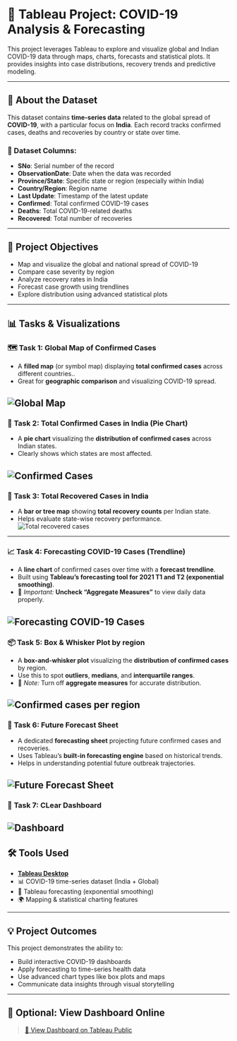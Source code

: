 
# 🦠 Tableau Project: COVID-19 Analysis & Forecasting

This project leverages Tableau to explore and visualize global and Indian COVID-19 data through maps, charts, forecasts and statistical plots. It provides insights into case distributions, recovery trends and predictive modeling.

---

## 📁 About the Dataset

This dataset contains **time-series data** related to the global spread of **COVID-19**, with a particular focus on **India**. Each record tracks confirmed cases, deaths and recoveries by country or state over time.

### 🧾 Dataset Columns:
- **SNo**: Serial number of the record  
- **ObservationDate**: Date when the data was recorded  
- **Province/State**: Specific state or region (especially within India)  
- **Country/Region**: Region name  
- **Last Update**: Timestamp of the latest update  
- **Confirmed**: Total confirmed COVID-19 cases  
- **Deaths**: Total COVID-19-related deaths  
- **Recovered**: Total number of recoveries  

---

## 🎯 Project Objectives

- Map and visualize the global and national spread of COVID-19
- Compare case severity by region
- Analyze recovery rates in India
- Forecast case growth using trendlines
- Explore distribution using advanced statistical plots

---

## 📊 Tasks & Visualizations

### 🗺️ **Task 1: Global Map of Confirmed Cases**

- A **filled map** (or symbol map) displaying **total confirmed cases** across different countries..
- Great for **geographic comparison** and visualizing COVID-19 spread.
  
![Global Map](images_covid19/image1.png)
---

### 🥧 **Task 2: Total Confirmed Cases in India (Pie Chart)**

- A **pie chart** visualizing the **distribution of confirmed cases** across Indian states.
- Clearly shows which states are most affected.

![Confirmed Cases](images_covid19/image2.png)
---

### 💚 **Task 3: Total Recovered Cases in India**

- A **bar or tree map** showing **total recovery counts** per Indian state.
- Helps evaluate state-wise recovery performance.
![Total recovered cases](images_covid19/image3.png)
---

### 📈 **Task 4: Forecasting COVID-19 Cases (Trendline)**

- A **line chart** of confirmed cases over time with a **forecast trendline**.
- Built using **Tableau’s forecasting tool for 2021 T1 and T2 (exponential smoothing)**.
- 📌 *Important:* **Uncheck “Aggregate Measures”** to view daily data properly.

![Forecasting COVID-19 Cases](images_covid19/image4.png)
---

### 📦 **Task 5: Box & Whisker Plot by region**

- A **box-and-whisker plot** visualizing the **distribution of confirmed cases** by region.
- Use this to spot **outliers**, **medians**, and **interquartile ranges**.
- 📌 *Note:* Turn off **aggregate measures** for accurate distribution.

![Confirmed cases per region](images_covid19/image5.png)
---

### 🔮 **Task 6: Future Forecast Sheet**

- A dedicated **forecasting sheet** projecting future confirmed cases and recoveries.
- Uses Tableau’s **built-in forecasting engine** based on historical trends.
- Helps in understanding potential future outbreak trajectories.

![Future Forecast Sheet](images_covid19/image6.png)
---

### 🔮 **Task 7: CLear Dashboard**

![Dashboard](images_covid19/image7.png)
---

## 🛠️ Tools Used

- [**Tableau Desktop**](https://www.tableau.com/)
- 📊 COVID-19 time-series dataset (India + Global)
- 🧠 Tableau forecasting (exponential smoothing)
- 🌍 Mapping & statistical charting features

---

## 💡 Project Outcomes

This project demonstrates the ability to:

- Build interactive COVID-19 dashboards
- Apply forecasting to time-series health data
- Use advanced chart types like box plots and maps
- Communicate data insights through visual storytelling

---

## 🔗 Optional: View Dashboard Online

> [🔗 View Dashboard on Tableau Public](https://public.tableau.com/app/profile/konstantinos.kitsantas/viz/India_17091987624980/Dashboard1#1)
